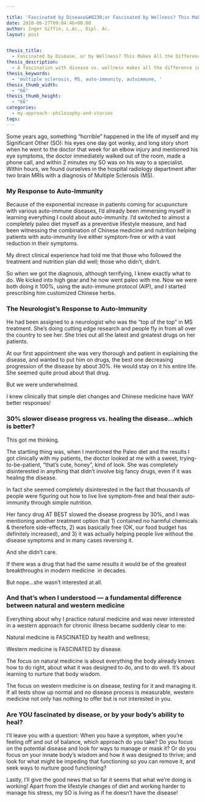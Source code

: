 ```yaml
---

title: 'Fascinated by Disease&#8230;or Fascinated by Wellness? This Makes All the Difference'
date: 2018-06-27T09:04:46+00:00
author: Inger Giffin, L.Ac., Dipl. Ac.
layout: post


thesis_title:
  - Fascinated by Disease, or by Wellness? This Makes All the Difference
thesis_description:
  - A fascination with disease vs. wellness makes all the difference in how one approaches illness. Our personal success story with Multiple Sclerosis, MS.
thesis_keywords:
  - 'multiple sclerosis, MS, auto-immunity, autoimmune, '
thesis_thumb_width:
  - "66"
thesis_thumb_height:
  - "66"
categories:
  - my-approach--philosophy-and-stories
tags:
---
```


Some years ago, something “horrible” happened in the life of myself and my Significant Other (SO): his eyes one day got wonky, and long story short when he went to the doctor that week for an elbow injury and mentioned his eye symptoms, the doctor immediately walked out of the room, made a phone call, and within 2 minutes my SO was on his way to a specialist. Within hours, we found ourselves in the hospital radiology department after two brain MRIs with a diagnosis of Multiple Sclerosis (MS).

### My Response to Auto-Immunity

Because of the exponential increase in patients coming for acupuncture with various auto-immune diseases, I’d already been immersing myself in learning everything I could about auto-immunity. I’d switched to almost a completely paleo diet myself as a preventive lifestyle measure, and had been witnessing the combination of Chinese medicine and nutrition helping patients with auto-immunity live either symptom-free or with a vast reduction in their symptoms.

My direct clinical experience had told me that those who followed the treatment and nutrition plan did well; those who didn’t, didn’t.

So when we got the diagnosis, although terrifying, I knew exactly what to do. We kicked into high gear and he now went paleo with me. Now we were both doing it 100%, using the auto-immune protocol (AIP), and I started prescribing him customized Chinese herbs.

### The Neurologist’s Response to Auto-Immunity

He had been assigned to a neurologist who was the “top of the top” in MS treatment. She’s doing cutting edge research and people fly in from all over the country to see her. She tries out all the latest and greatest drugs on her patients.

At our first appointment she was very thorough and patient in explaining the disease, and wanted to put him on drugs, the best one decreasing progression of the disease by about 30%. He would stay on it his entire life.&nbsp; She seemed quite proud about that drug.

But we were underwhelmed.

I knew clinically that simple diet changes and Chinese medicine have WAY better responses!

### 30% slower disease progress vs. healing the disease…which is better?

This got me thinking.

The startling thing was, when I mentioned the Paleo diet and the results I got clinically with my patients, the doctor looked at me with a sweet, trying-to-be-patient, “that’s cute, honey”, kind of look. She was completely disinterested in anything that didn’t involve big fancy drugs, even if it was healing the disease.

In fact she seemed completely disinterested in the fact that thousands of people were figuring out how to live live symptom-free and heal their auto-immunity through simple nutrition.

Her fancy drug AT BEST slowed the disease progress by 30%, and I was mentioning another treatment option that 1) contained no harmful chemicals & therefore side-effects, 2) was basically free (OK, our food budget has definitely increased), and 3) it was actually helping people live without the disease symptoms and in many cases reversing it.

And she didn’t care.

If there was a drug that had the same results it would be of the greatest breakthroughs in modern medicine&nbsp; in decades.

But nope…she wasn’t interested at all.

### And that’s when I understood — a fundamental difference between natural and western medicine

Everything about why I practice natural medicine and was never interested in a western approach for chronic illness became suddenly clear to me:

Natural medicine is FASCINATED by health and wellness;

Western medicine is FASCINATED by disease.

The focus on natural medicine is about everything the body already knows how to do right, about what it was designed to do, and to do well. It’s about learning to nurture that body wisdom.

The focus on western medicine is on disease, testing for it and managing it. If all tests show up normal and no disease process is measurable, western medicine not only has nothing to offer but is not interested in you.

### Are YOU fascinated by disease, or by your body’s ability to heal?

I’ll leave you with a question: When you have a symptom, when you’re feeling off and out of balance, which approach do you take? Do you focus on the potential disease and look for ways to manage or mask it? Or do you focus on your innate body’s wisdom and how it was designed to thrive; and look for what might be impeding that functioning so you can remove it, and seek ways to nurture good functioning?

Lastly, I’ll give the good news that so far it seems that what we’re doing is working! Apart from the lifestyle changes of diet and working harder to manage his stress, my SO is living as if he doesn’t have the disease!